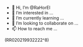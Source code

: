 - 👋 Hi, I’m @RaHorEl
- 👀 I’m interested in ...
- 🌱 I’m currently learning ...
- 💞️ I’m looking to collaborate on ...
- 📫 How to reach me ...

<!---
RaHorEl/RaHorEl is a ✨ special ✨ repository because its `README.md` (this file) appears on your GitHub profile.
You can click the Preview link to take a look at your changes.
--->
(RR020219932222^8)
